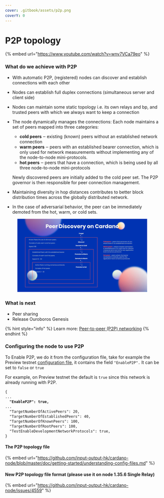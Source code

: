 ```yaml
---
cover: .gitbook/assets/p2p.png
coverY: 0
---
```


# P2P topology

{% embed url="https://www.youtube.com/watch?v=wnv7VCa79eo" %}

### What do we achieve with P2P

* With automatic P2P, (registered) nodes can discover and establish connections with each other&#x20;
* Nodes can establish full duplex  connections (simultaneous server and client side)
* Nodes can maintain some static topology i.e. its own relays and bp, and trusted peers with which we always want to keep a connection
*   The node dynamically manages the connections:  Each node maintains a set of peers mapped into three categories:

    * **cold peers** ‒ existing (known) peers without an established network connection
    * **warm peers** ‒ peers with an established bearer connection, which is only used for network measurements without implementing any of the node-to-node mini-protocols.
    * **hot peers** ‒ peers that have a connection, which is being used by all three node-to-node mini-protocols

    Newly discovered peers are initially added to the cold peer set. The P2P governor is then responsible for peer connection management.
* Maintaining diversity in hop distances contributes to better block distribution times across the globally distributed network.
* In the case of adversarial behavior, the peer can be immediately demoted from the hot, warm, or cold sets.



<figure><img src=".gitbook/assets/peer-discovery.jpeg" alt=""><figcaption></figcaption></figure>

### What is next

* Peer sharing&#x20;
* Release Ouroboros Genesis

{% hint style="info" %}
Learn more: [Peer-to-peer (P2P) networking](https://docs.cardano.org/explore-cardano/cardano-network/p2p-networking)
{% endhint %}

### Configuring the node to use P2P

To Enable P2P, we do it from the configuration file, take for example the Preview testnet [configuration file](https://book.world.dev.cardano.org/environments/preview/config.json), it contains the field  `"EnableP2P".` It can be set to `false` or `true`

For example, on Preview testnet the default is `true` since this network is already running with P2P.&#x20;

<pre><code>{
...
<strong>  "EnableP2P": true,
</strong>...
  "TargetNumberOfActivePeers": 20,
  "TargetNumberOfEstablishedPeers": 40,
  "TargetNumberOfKnownPeers": 100,
  "TargetNumberOfRootPeers": 100,
  "TestEnableDevelopmentNetworkProtocols": true,
}
</code></pre>

#### The P2P topology file&#x20;

{% embed url="https://github.com/input-output-hk/cardano-node/blob/master/doc/getting-started/understanding-config-files.md" %}

#### New P2P topology file format (please use it on node 1.35.6 Single Relay)

{% embed url="https://github.com/input-output-hk/cardano-node/issues/4559" %}
